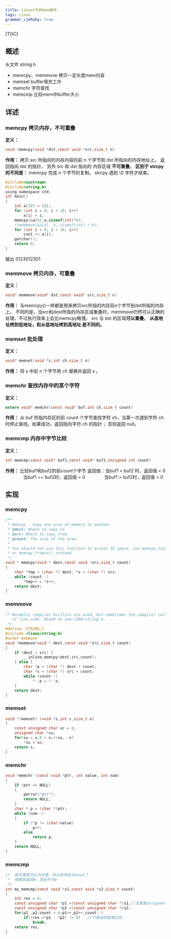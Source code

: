 ```yaml
---
title: LinuxC中的mem操作
tags: Linux
grammar_cjkRuby: true
---
```

[TOC]

## 概述
头文件 string.h
* memcpy、memmove 拷贝一定长度mem内容
* memset buffer填充工作
* memchr 字符查找
* memcmp 比较mem中buffer大小

## 详述
### memcpy 拷贝内存，不可重叠
**定义：**
```c
void *memcpy(void *dst,const void *src,size_t n)
```
**作用：**
拷贝 src 所指向的内存内容的前 n 个字节到 dst 所指向的内存地址上。
返回指向 dst 的指针。
另外 src 和 dst 指向的 内存区域 **不可重叠**。
**区别于 strcpy 的不同是：**
memcpy 完成 n 个字节的复制。
strcpy 遇到 \0 字符才结束。
```c
#include<iostream>
#include<string.h>
using namespace std;
int main()
{
    int a[10] = {0};
    for (int i = 0; i < 10; i++)
        a[i] = i;
    memcpy(&a[4],a,sizeof(int)*6);
    //memmove(&a[4], a, sizeof(int) * 6);
    for (int i = 0; i < 10; i++)
        cout << a[i];
    getchar();
    return 0;
}
```
输出 0123012301 

### memmove 拷贝内存，可重叠
**定义：**
```c
void* memmove(void* dst,const void* src,size_t n)
```
**作用：**
与memcpy()一样都是用来拷贝src所指的内存前n个字节到dst所指的内存上。
不同的是，当src和dest所指的内存区域重叠时，memmove仍然可以正确的处理，不过执行效率上会比memcpy略慢。
src 与 dst 的区域**可以重叠**。
**从高地址拷到低地址，和从低地址拷到高地址 是不同的。**
### memset 批处理
**定义：**
```c
void* memset(void *s,int ch,size_t n)
```
**作用：**
将 s 中前 n 个字节用 ch 替换并返回 s 。

### memchr 查找内存中的某个字符
**定义：**
```c
extern void* memchr(const void* buf,int ch,size_t count)
```
**作用：**
从 buf 所指内存区的前 count 个字节查找字符 ch，当第一次遇到字符 ch 时停止查找。如果成功，返回指向字符 ch 的指针；
否则返回 null。

### memcmp 内存中字节比较
**定义：**
```c
int memcmp(const void* buf1,const void* buf2,unsigned int count)
```
**作用：**
比较buf1和buf2的前count个字节
返回值：当buf1 < buf2 时，返回值 < 0
　　　　当buf1 == buf2时，返回值 = 0
　　　　当buf1 > buf2时，返回值 > 0
## 实现
### memcpy
```c
/**
 * memcpy - Copy one area of memory to another
 * @dest: Where to copy to
 * @src: Where to copy from
 * @count: The size of the area.
 *
 * You should not use this function to access IO space, use memcpy_toio()
 * or memcpy_fromio() instead.
 */
void * memcpy(void * dest,const void *src,size_t count)
{
    char *tmp = (char *) dest, *s = (char *) src;
    while (count--)
        *tmp++ = *s++;
    return dest;
}
```
### memmove
```c
/* Normally compiler builtins are used, but sometimes the compiler calls out
   of line code. Based on asm-i386/string.h.
 */
#define _STRING_C
#include <linux/string.h>
#undef memmove
void *memmove(void * dest,const void *src,size_t count)
{
    if (dest < src) { 
        __inline_memcpy(dest,src,count);
    } else {
        char *p = (char *) dest + count;
        char *s = (char *) src + count;
        while (count--)
            *--p = *--s;
    }
    return dest;
}
```
### memset
```c
void *(memset) (void *s,int c,size_t n)
{
    const unsigned char uc = c;
    unsigned char *su;
    for(su = s;0 < n;++su,--n)
        *su = uc;
    return s;
}
```
### memchr
```c
void *memchr (const void *ptr, int value, int num)
{
	if (ptr == NULL)
    {
        perror("ptr");
        return NULL;
    }
	char * p = (char *)ptr;
	while (num--)
    {
        if (*p != (char)value)
            p++;
        else
            return p;
	}
	return NULL;
}
```

### memcmp
```c
/*  因为类型可以为任意，所以形参应为void * 
 *  相等则返回0，否则不为0 
 */  
int my_memcmp(const void *s1,const void *s2,size_t count)  
{  
    int res = 0;  
    const unsigned char *p1 =(const unsigned char *)s1;//注意是unsigned char *  
    const unsigned char *p2 =(const unsigned char *)s2;   
    for(p1 ,p2;count > 0;p1++,p2++,count--)  
        if((res =*p1 - *p2) != 0)   //不相当则结束比较  
            break;  
    return res;  
}
```